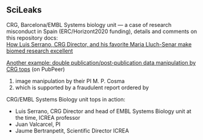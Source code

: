 ## SciLeaks

CRG, Barcelona/EMBL Systems biology unit — a case of research misconduct in Spain (ERC/Horizont2020 funding),
details and comments on this repository docs:\
[How Luis Serrano, CRG Director, and his favorite Maria Lluch-Senar make biomed research excellent](http://jwapatoo.blogspot.com)

[Another example: double publication/post-publication data manipulation by CRG tops](https://pubpeer.com/publications/9A95DC80EA54D591EE073D5BE1A047)
(on PubPeer)

1. image manipulation by their PI M. P. Cosma
2. which is supported by a fraudulent report ordered by

CRG/EMBL Systems Biology unit tops in action:

+ Luis Serrano, CRG Director and head of EMBL Systems Biology unit at the time, ICREA professor
+ Juan Valcarcel, PI
+ Jaume Bertranpetit, Scientific Director ICREA
